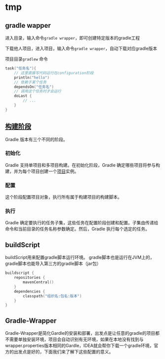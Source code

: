 # tmp

## gradle wapper

进入目录，输入命令`gradle wrapper`，即可创建特定版本的gradle工程

下载他人项目，进入项目，输入命令`gradle wrapper`，自动下载对应gradle版本

项目目录`gradlew` 命令

```kotlin
task("任务名"){
    // 这里直接写代码运行在configuration阶段
    println("hello")
    // 依赖于某个任务
    dependsOn("任务名") 
    // 调用这个任务时才会运行
    doLast {
        // ...
    }
}
```

## [构建阶段](https://docs.gradle.org/current/userguide/build_lifecycle.html#sec:build_phases)

Gradle 版本有三个不同的阶段。

### 初始化

Gradle 支持单项目和多项目构建。在初始化阶段，Gradle 确定哪些项目将参与构建，并为每个项目创建一个[项目](https://docs.gradle.org/current/userguide/build_lifecycle.html../dsl/org.gradle.api.Project.html)实例。

### 配置

这个阶段配置项目对象，执行所有属于构建项目的构建脚本。

### 执行

Gradle 确定要执行的任务子集，这些任务在配置阶段创建和配置。子集由传递给命令和当前目录的任务名称参数确定。然后，Gradle 执行每个选定的任务。

## buildScript

buildScript用来配置gradle脚本运行环境。
gradle脚本也是运行在JVM上的，gradle脚本也能导入第三方的gradle脚本（jar包）

```kotlin
buildscript {
    repositories {
        mavenCentral()
    }
    dependencies {
        classpath("组织名:包名:版本")
    }
}
```

## Gradle-Wrapper

Gradle-Wrapper是简化Gardle的安装和部署，出发点是让任意的gradle的项目都不需要单独安装环境，项目会自动识别有无环境，如果在本地没有找到与wrapper.properties版本相同的Gardle，IDEA就会帮你下载一个gradle环境，官方的出发点是好的，下面我们来了解下这些配置的意义。

